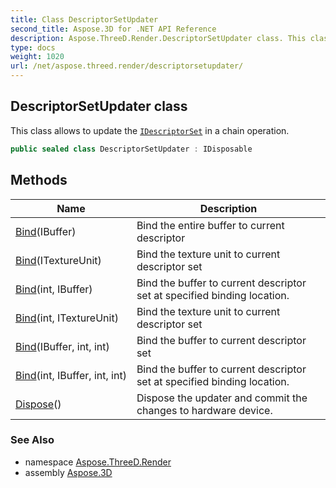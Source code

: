 ```yaml
---
title: Class DescriptorSetUpdater
second_title: Aspose.3D for .NET API Reference
description: Aspose.ThreeD.Render.DescriptorSetUpdater class. This class allows to update the IDescriptorSet in a chain operation
type: docs
weight: 1020
url: /net/aspose.threed.render/descriptorsetupdater/
---
```

## DescriptorSetUpdater class

This class allows to update the [`IDescriptorSet`](../idescriptorset/) in a chain operation.

```csharp
public sealed class DescriptorSetUpdater : IDisposable
```

## Methods

| Name | Description |
| --- | --- |
| [Bind](../../aspose.threed.render/descriptorsetupdater/bind/#bind)(IBuffer) | Bind the entire buffer to current descriptor |
| [Bind](../../aspose.threed.render/descriptorsetupdater/bind/#bind_2)(ITextureUnit) | Bind the texture unit to current descriptor set |
| [Bind](../../aspose.threed.render/descriptorsetupdater/bind/#bind_3)(int, IBuffer) | Bind the buffer to current descriptor set at specified binding location. |
| [Bind](../../aspose.threed.render/descriptorsetupdater/bind/#bind_5)(int, ITextureUnit) | Bind the texture unit to current descriptor set |
| [Bind](../../aspose.threed.render/descriptorsetupdater/bind/#bind_1)(IBuffer, int, int) | Bind the buffer to current descriptor set |
| [Bind](../../aspose.threed.render/descriptorsetupdater/bind/#bind_4)(int, IBuffer, int, int) | Bind the buffer to current descriptor set at specified binding location. |
| [Dispose](../../aspose.threed.render/descriptorsetupdater/dispose/)() | Dispose the updater and commit the changes to hardware device. |

### See Also

* namespace [Aspose.ThreeD.Render](../../aspose.threed.render/)
* assembly [Aspose.3D](../../)


